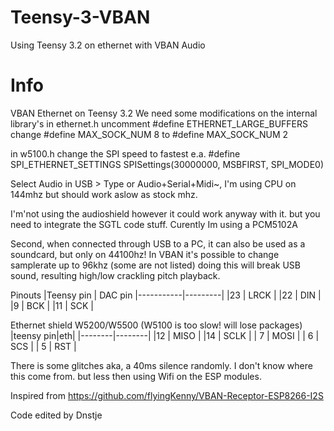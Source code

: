 # Teensy-3-VBAN
Using Teensy 3.2 on ethernet with VBAN Audio

# Info

VBAN Ethernet on Teensy 3.2
We need some modifications on the internal library's
in ethernet.h
uncomment #define ETHERNET_LARGE_BUFFERS 
change #define MAX_SOCK_NUM 8 to #define MAX_SOCK_NUM 2 
 
in w5100.h
change the SPI speed to fastest 
e.a. #define SPI_ETHERNET_SETTINGS SPISettings(30000000, MSBFIRST, SPI_MODE0)

Select Audio in USB > Type or Audio+Serial+Midi~, I'm using CPU on 144mhz but should work aslow as stock mhz.

I'm'not using the audioshield however it could work anyway with it. but you need to integrate the SGTL code stuff.
Curently Im using a PCM5102A

Second, when connected through USB to a PC, it can also be used as a soundcard, but only on 44100hz! 
In VBAN it's possible to change samplerate up to 96khz (some are not listed) doing this will break USB sound, resulting high/low crackling pitch playback.


Pinouts
|Teensy pin | DAC pin
|-----------|---------|
|23 | LRCK |
|22 | DIN |
|9  | BCK |
|11 | SCK |

Ethernet shield W5200/W5500 (W5100 is too slow! will lose packages)
|teensy pin|eth|
|--------|--------|
|12 | MISO |
|14 | SCLK |
| 7 | MOSI |
| 6 | SCS |
| 5 | RST |

 There is some glitches aka, a 40ms silence randomly. I don't know where this come from. but less then using Wifi on the ESP modules.
 
 Inspired from https://github.com/flyingKenny/VBAN-Receptor-ESP8266-I2S
 
 Code edited by Dnstje
